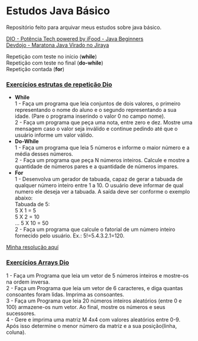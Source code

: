 # Estudos Java Básico

Repositório feito para arquivar meus estudos sobre java básico.

[DIO - Potência Tech powered by iFood - Java Beginners](https://web.dio.me/home) \
[Devdojo - Maratona Java Virado no Jiraya](https://www.youtube.com/playlist?list=PL62G310vn6nFIsOCC0H-C2infYgwm8SWW)

Repetição com teste no início (**while**) \
Repetição com teste no final (**do-while**) \
Repetição contada (**for**)

### [Exercícios estrutas de repetição Dio](https://github.com/cami-la/loops-e-arrays)

* **While** \
1 - Faça um programa que leia conjuntos de dois valores, o primeiro representando o nome do aluno 
e o segundo representando a sua idade. (Pare o programa inserindo o valor 0 no campo nome).\
2 - Faça um programa que peça uma nota, entre zero e dez. Mostre uma mensagem caso o valor seja 
inválido e continue pedindo até que o usuário informe um valor válido.
* **Do-While** \
1 - Faça um programa que leia 5 números e informe o maior número e a média desses números.\
2 - Faça um programa que peça N números inteiros. Calcule e mostre a quantidade de números
pares e a quantidade de números impares.
* **For** \
1 -  Desenvolva um gerador de tabuada, capaz de gerar a tabuada de qualquer número inteiro 
entre 1 a 10. O usuário deve informar de qual numero ele deseja ver a tabuada. A saída deve 
ser conforme o exemplo abaixo: \
Tabuada de 5:\
5 X 1 = 5\
5 X 2 = 10\
...
5 X 10 = 50 \
2 - Faça um programa que calcule o fatorial de um número inteiro fornecido pelo usuário.
  Ex.: 5!=5.4.3.2.1=120.

[Minha resolução aquí](https://github.com/mayaradns/java-basico-estudos/tree/main/src/aula2EstrutasRepeticao)

### [Exercícios Arrays Dio](https://github.com/cami-la/loops-e-arrays)

1 - Faça um Programa que leia um vetor de 5 números inteiros e mostre-os na ordem inversa. \
2 - Faça um Programa que leia um vetor de 6 caracteres, e diga quantas consoantes foram lidas. Imprima as consoantes. \
3 - Faça um Programa que leia 20 números inteiros aleatórios (entre 0 e 100) armazene-os num vetor. Ao final, mostre os números e seus sucessores. \
4 - Gere e imprima uma matriz M 4x4 com valores aleatórios entre 0-9. Após isso determine o menor número da matriz e a sua posição(linha, coluna).